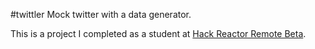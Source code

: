 #twittler
Mock twitter with a data generator.  

This is a project I completed as a student at [Hack Reactor Remote Beta](http://www.hackreactor.com/remote-beta). 
